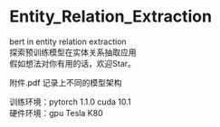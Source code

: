 # Entity_Relation_Extraction
bert in entity relation extraction  
探索预训练模型在实体关系抽取应用  
假如想法对你有用的话，欢迎Star。  

附件.pdf 记录上不同的模型架构

训练环境：pytorch 1.1.0 cuda 10.1   
硬件环境：gpu Tesla K80


